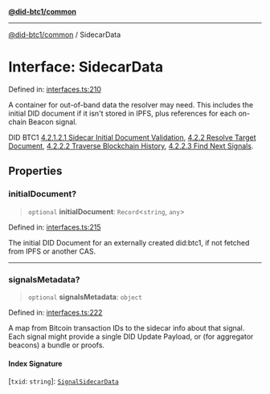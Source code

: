 [**@did-btc1/common**](../README.md)

***

[@did-btc1/common](../globals.md) / SidecarData

# Interface: SidecarData

Defined in: [interfaces.ts:210](https://github.com/dcdpr/did-btc1-js/blob/751aedd75738c26882a2149e644ae32b9e424707/packages/common/src/interfaces.ts#L210)

A container for out-of-band data the resolver may need. This includes the
initial DID document if it isn't stored in IPFS, plus references for each
on-chain Beacon signal.

DID BTC1
[4.2.1.2.1 Sidecar Initial Document Validation](https://dcdpr.github.io/did-btc1/#sidecar-initial-document-validation),
[4.2.2 Resolve Target Document](https://dcdpr.github.io/did-btc1/#resolve-target-document),
[4.2.2.2 Traverse Blockchain History](https://dcdpr.github.io/did-btc1/#traverse-blockchain-history),
[4.2.2.3 Find Next Signals](https://dcdpr.github.io/did-btc1/#find-next-signals).

## Properties

### initialDocument?

> `optional` **initialDocument**: `Record`\<`string`, `any`\>

Defined in: [interfaces.ts:215](https://github.com/dcdpr/did-btc1-js/blob/751aedd75738c26882a2149e644ae32b9e424707/packages/common/src/interfaces.ts#L215)

The initial DID Document for an externally created did:btc1,
if not fetched from IPFS or another CAS.

***

### signalsMetadata?

> `optional` **signalsMetadata**: `object`

Defined in: [interfaces.ts:222](https://github.com/dcdpr/did-btc1-js/blob/751aedd75738c26882a2149e644ae32b9e424707/packages/common/src/interfaces.ts#L222)

A map from Bitcoin transaction IDs to the sidecar info about that signal.
Each signal might provide a single DID Update Payload, or (for aggregator beacons)
a bundle or proofs.

#### Index Signature

\[`txid`: `string`\]: [`SignalSidecarData`](SignalSidecarData.md)
